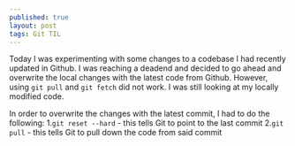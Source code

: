 ```yaml
---
published: true
layout: post
tags: Git TIL
---
```

Today I was experimenting with some changes to a codebase I had recently updated in Github. I was reaching a deadend and decided to go ahead and overwrite the local changes with the latest code from Github. However, using `git pull` and `git fetch` did not work. I was still looking at my locally modified code.

In order to overwrite the changes with the latest commit, I had to do the following:
1.`git reset --hard` - this tells Git to point to the last commit
2.`git pull` - this tells Git to pull down the code from said commit
